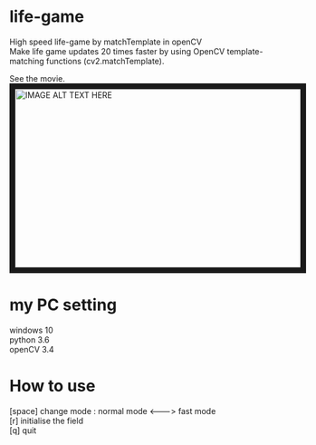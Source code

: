 # life-game
High speed life-game by matchTemplate in openCV  
Make life game updates 20 times faster by using OpenCV template-matching functions (cv2.matchTemplate).

See the movie.  
<a href="https://www.youtube.com/embed/eEbGeviwPHg"
target="_blank"><img src="https://user-images.githubusercontent.com/48794147/54753896-87f51e80-4c25-11e9-8fc6-a859acf7d6c3.jpg" 
alt="IMAGE ALT TEXT HERE" width="560" height="315" border="10" /></a>

# my PC setting
windows 10  
python 3.6  
openCV 3.4  

# How to use
[space] change mode : normal mode <---> fast mode  
[r] initialise the field  
[q] quit


